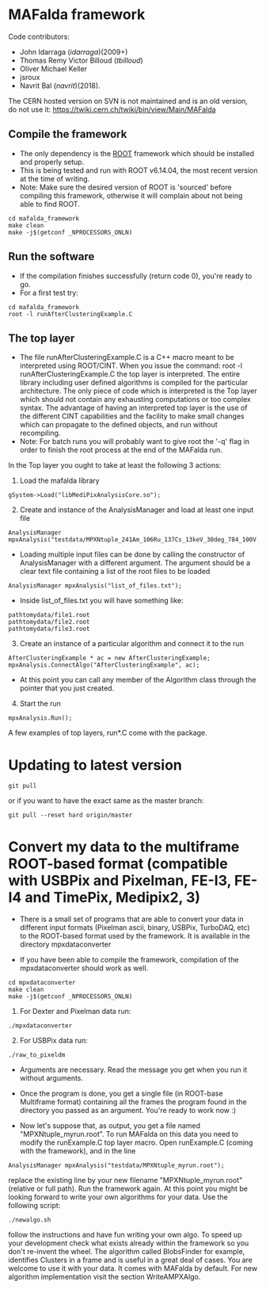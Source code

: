# MAFalda framework
Code contributors: 
* John Idarraga (*idarraga*)(2009+)
* Thomas Remy Victor Billoud (*tbilloud*)
* Oliver Michael Keller
* jsroux
* Navrit Bal (*navrit*)(2018).

The CERN hosted version on SVN is not maintained and is an old version, do not use it: https://twiki.cern.ch/twiki/bin/view/Main/MAFalda

## Compile the framework
* The only dependency is the [ROOT](http://root.cern.ch/) framework which should be installed and properly setup.
* This is being tested and run with ROOT v6.14.04, the most recent version at the time of writing.
* Note: Make sure the desired version of ROOT is 'sourced' before compiling this framework, otherwise it will complain about not being able to find ROOT.

```
cd mafalda_framework
make clean
make -j$(getconf _NPROCESSORS_ONLN)
```


## Run the software
* If the compilation finishes successfully (return code 0), you're ready to go.
* For a first test try:
```
cd mafalda_framework
root -l runAfterClusteringExample.C
```

## The top layer
* The file runAfterClusteringExample.C is a C++ macro meant to be interpreted using ROOT/CINT. When you issue the command: root -l runAfterClusteringExample.C the top layer is interpreted. The entire library including user defined algorithms is compiled for the particular architecture. The only piece of code which is interpreted is the Top layer which should not contain any exhausting computations or too complex syntax. The advantage of having an interpreted top layer is the use of the different CINT capabilities and the facility to make small changes which can propagate to the defined objects, and run without recompiling. 
* Note: For batch runs you will probably want to give root the '-q' flag in order to finish the root process at the end of the MAFalda run. 

In the Top layer you ought to take at least the following 3 actions:
1. Load the mafalda library
```
gSystem->Load("libMediPixAnalysisCore.so");
```
2. Create and instance of the AnalysisManager and load at least one input file
```
AnalysisManager mpxAnalysis("testdata/MPXNtuple_241Am_106Ru_137Cs_13keV_30deg_784_100V.root");
```
* Loading multiple input files can be done by calling the constructor of AnalysisManager with a different argument. The argument should be a clear text file containing a list of the root files to be loaded 
```
AnalysisManager mpxAnalysis("list_of_files.txt");
```
* Inside list_of_files.txt you will have something like:
```
pathtomydata/file1.root
pathtomydata/file2.root
pathtomydata/file3.root
```
3. Create an instance of a particular algorithm and connect it to the run
```
AfterClusteringExample * ac = new AfterClusteringExample;
mpxAnalysis.ConnectAlgo("AfterClusteringExample", ac);
```
* At this point you can call any member of the Algorithm class through the pointer that you just created.
4. Start the run
```
mpxAnalysis.Run();
```
A few examples of top layers, run*.C come with the package. 


# Updating to latest version
```
git pull
```
or if you want to have the exact same as the master branch:
```
git pull --reset hard origin/master
```


# Convert my data to the multiframe ROOT-based format (compatible with USBPix and Pixelman, FE-I3, FE-I4 and TimePix, Medipix2, 3)
* There is a small set of programs that are able to convert your data in different input formats (Pixelman ascii, binary, USBPix, TurboDAQ, etc) to the ROOT-based format used by the framework. It is available in the directory mpxdataconverter

* If you have been able to compile the framework, compilation of the mpxdataconverter should work as well.
```
cd mpxdataconverter
make clean
make -j$(getconf _NPROCESSORS_ONLN)
```

1. For Dexter and Pixelman data run:
```
./mpxdataconverter
```
2.  For USBPix data run:
```
./raw_to_pixeldm
```
* Arguments are necessary. Read the message you get when you run it without arguments. 
* Once the program is done, you get a single file (in ROOT-base Multiframe format) containing all the frames the program found in the directory you passed as an argument. You're ready to work now :)

*  Now let's suppose that, as output, you get a file named "MPXNtuple_myrun.root". To run MAFalda on this data you need to modify the runExample.C top layer macro. Open runExample.C (coming with the framework), and in the line 
```
AnalysisManager mpxAnalysis("testdata/MPXNtuple_myrun.root");
```
replace the existing line by your new filename "MPXNtuple_myrun.root" (relative or full path). Run the framework again. At this point you might be looking forward to write your own algorithms for your data. Use the following script:
```
./newalgo.sh
```
follow the instructions and have fun writing your own algo. To speed up your development check what exists already within the framework so you don't re-invent the wheel. The algorithm called BlobsFinder for example, identifies Clusters in a frame and is useful in a great deal of cases. You are welcome to use it with your data. It comes with MAFalda by default. For new algorithm implementation visit the section WriteAMPXAlgo.
